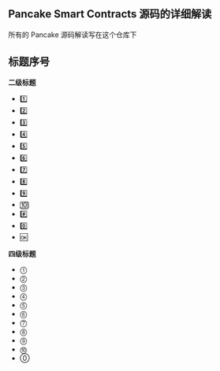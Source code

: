 ## Pancake Smart Contracts 源码的详细解读

所有的 Pancake 源码解读写在这个仓库下

## 标题序号

**二级标题**

- 1️⃣
- 2️⃣
- 3️⃣
- 4️⃣
- 5️⃣
- 6️⃣
- 7️⃣
- 8️⃣
- 9️⃣
- 🔟
- #️⃣
- 0️⃣
- 🆗

**四级标题**

- ⓵
- ⓶
- ⓷
- ⓸
- ⓹
- ⓺
- ⓻
- ⓼
- ⓽
- ⓾
- ⓪
